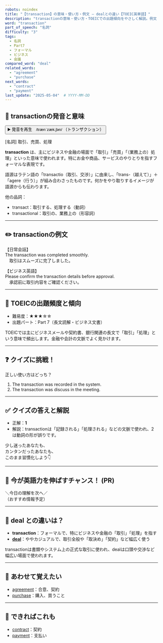 ```yaml
---
robots: noindex
title: "【transaction】の意味・使い方・例文 ― dealとの違い【TOEIC英単語】"
description: "transactionの意味・使い方・TOEICでの出題傾向をやさしく解説。例文・クイズ付きでdealとの違いもわかりやすく学べます。"
word: "transaction"
part_of_speech: "名詞"
difficulty: "3"
tags:
  - 名詞
  - Part7
  - フォーマル
  - ビジネス
  - 会議
compared_word: "deal"
related_words:
  - "agreement"
  - "purchase"
next_words:
  - "contract"
  - "payment"
last_update: "2025-05-04"  # YYYY-MM-DD
---
```


## 🔰 transactionの発音と意味

<button class="play-audio" onclick="playTTS('transaction')">
  <span class="play-audio-main">
    ▶️ 発音を再生　/trænˈzæk.ʃən/
  </span>
  <span class="play-audio-sub">
    （トランザクション）
  </span>
</button>

[名詞] 取引、売買、処理

**transaction** は、主にビジネスや金融の場面で「取引」「売買」「（業務上の）処理」といった意味で使われます。特にお金や商品、サービスのやりとりを指すフォーマルな表現です。

語源はラテン語の「transactio（取引、交渉）」に由来し、「trans-（越えて）」＋「agere（行う）」が組み合わさったものです。何かをやり取りするイメージが語源からも伝わります。

他の品詞：  
- transact：取引する、処理する（動詞）
- transactional：取引の、業務上の（形容詞）

---

## ✏️ transactionの例文

【日常会話】  
The transaction was completed smoothly.  
　取引はスムーズに完了しました。

【ビジネス英語】  
Please confirm the transaction details before approval.  
　承認前に取引内容をご確認ください。

---

## 🎯 TOEICの出題頻度と傾向

- 難易度：★★★☆☆
- 出題パート：Part 7（長文読解・ビジネス文書）

TOEICでは主にビジネスメールや契約書、銀行関連の長文で「取引」「処理」という意味で頻出します。金融や会計の文脈でよく見かけます。

---

## ❓ クイズに挑戦！

正しい使い方はどっち？

1. The transaction was recorded in the system.  
2. The transaction was discuss in the meeting.

---

## ✅ クイズの答えと解説

- 正解：**1**
- 解説：transactionは「記録される」「処理される」などの文脈で使われ、2は動詞の形が誤りです。

少し迷ったあなたも、  
カンタンだったあなたも、  
このまま習慣化しよう👇️

---

## 🚀 今が英語力を伸ばすチャンス！ (PR)

<div class="info-center">
＼今日の理解を次へ／<br>  
（おすすめ情報予定）
</div>

---

## 🤔  deal との違いは？

- **transaction**：フォーマルで、特にビジネスや金融の「取引」「処理」を指す
- **[deal](/word/deal)**：ややカジュアルで、取引全般や「取決め」「契約」など幅広く使う

transactionは書類やシステム上の正式な取引に使われ、dealは口頭や交渉など幅広い場面で使われます。

---

## 🧩 あわせて覚えたい

- [agreement](/word/agreement)：合意、契約
- [purchase](/word/purchase)：購入、買うこと

---

## 📖 できればこれも

- [contract](/word/contract)：契約
- [payment](/word/payment)：支払い

<!-- cvid: aid29_bid45 -->
